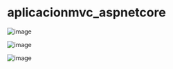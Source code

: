 # aplicacionmvc_aspnetcore

![image](https://github.com/user-attachments/assets/50dba4f6-6c58-4c51-9cb1-cc37f9f1702f)

![image](https://github.com/user-attachments/assets/ed497748-97b7-400b-8273-1b8a6f268c64)

![image](https://github.com/user-attachments/assets/36b8d83e-b3bd-4fe7-9fd5-483b106f5725)

